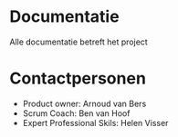 # Documentatie
Alle documentatie betreft het project


# Contactpersonen
* Product owner: Arnoud van Bers
* Scrum Coach: Ben van Hoof
* Expert Professional Skils: Helen Visser